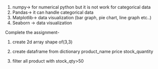 1. numpy-> for numerical python but it is not work for categorical data
2. Pandas-> it can handle categorical data
3. Matplotlib-> data visualization (bar graph, pie chart, line graph etc..)
4. Seaborn -> data visualization


Complete the assignment-

1. create 2d array shape of(3,3)
2. create dataframe from dictionary
    product_name
    price
    stock_quantity

3. filter all product with stock_qty>50

